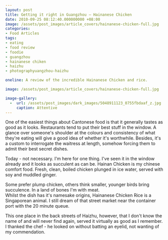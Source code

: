 ```yaml
---
layout: post
title: Getting it right in Guangzhou – Hainanese Chicken
date: 2010-09-25 08:12:40.000000000 +08:00
image: /assets/post_images/article_covers/hainanese-chicken-full.jpg
categories:
- Food Articles
tags:
- eating
- food review
- foodie
- guangzhou
- hainanese chiken
- haizhu
- photographyuangzhou-haizhu

oneline: A review of the incredible Hainanese Chicken and rice.

image: /assets/post_images/article_covers/hainanese-chicken-full.jpg

image-gallery:
  -  url: /assets/post_images/dark_images/5048911123_0755fbdaaf_z.jpg
     caption: Attentive
---
```

One of the easiest things about Cantonese food is that it generally tastes as good as it looks. Restaurants tend to put their best stuff in the window. A glance over someone's shoulder at the colours and consistency of what they're eating will give a good idea of whether it's worthwhile. Besides, it's a custom to interrogate the waitress at  length, somehow forcing them to admit their best secret dishes.

Today - not necessary. I'm here for one thing. I've seen it in the window already and it looks as succulent as can be. Hainan Chicken is my chinese comfort food. Fresh, clean, boiled chicken plunged in ice water, served with soy and muddled ginger.

Some prefer plump chicken, others think smaller, younger birds bring succulence. In a land of bones I'm with meat.  
Whilst the dish has it's namesake origins, Hainanese Chicken Rice is a Singaporean animal. I still dream of that street market near the container port with the 20 minute queue.

This one place in the back streets of Haizhu, however, that I don't know the name of and will never find again, served it virtually as good as I remember. I thanked the chef - he looked on without batting an eyelid, not wanting of my commendation.
